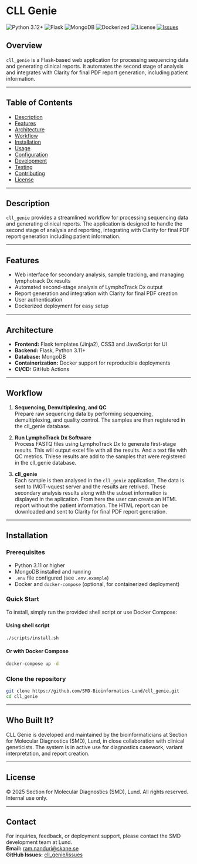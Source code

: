# CLL Genie

![Python 3.12+](https://img.shields.io/badge/python-3.12+-orange.svg)
![Flask](https://img.shields.io/badge/framework-Flask-indigo)
![MongoDB](https://img.shields.io/badge/database-MongoDB-brightgreen)
![Dockerized](https://img.shields.io/badge/docker-ready-blue)
![License](https://img.shields.io/badge/license-Proprietary-red)
[![Issues](https://img.shields.io/github/issues/ramsainanduri/cll_genie)](https://github.com/ramsainanduri/cll_genie/issues)

## Overview

`cll_genie` is a Flask-based web application for processing sequencing data and generating clinical reports. It automates the second stage of analysis and integrates with Clarity for final PDF report generation, including patient information.

---

## Table of Contents

- [Description](#description)
- [Features](#features)
- [Architecture](#architecture)
- [Workflow](#workflow)
- [Installation](#installation)
- [Usage](#usage)
- [Configuration](#configuration)
- [Development](#development)
- [Testing](#testing)
- [Contributing](#contributing)
- [License](#license)

---

## Description

`cll_genie` provides a streamlined workflow for processing sequencing data and generating clinical reports. The application is designed to handle the second stage of analysis and reporting, integrating with Clarity for final PDF report generation including patient information.

---

## Features

- Web interface for secondary analysis, sample tracking, and managing lymphotrack Dx results
- Automated second-stage analysis of LymphoTrack Dx output
- Report generation and integration with Clarity for final PDF creation
- User authentication
- Dockerized deployment for easy setup

---

## Architecture

- **Frontend:** Flask templates (Jinja2), CSS3 and JavaScript for UI
- **Backend:** Flask, Python 3.11+
- **Database:** MongoDB
- **Containerization:** Docker support for reproducible deployments
- **CI/CD:** GitHub Actions

---

## Workflow

1. **Sequencing, Demultiplexing, and QC**  
   Prepare raw sequencing data by performing sequencing, demultiplexing, and quality control. The samples are then registered in the cll_genie database.

2. **Run LymphoTrack Dx Software**  
   Process FASTQ files using LymphoTrack Dx to generate first-stage results. This will output excel  file with all the results. And a text file with QC metrics. Thiese results are add to the samples that were registered in the cll_genie database.

3. **cll_genie**  
    Each sample is then analysed in the `cll_genie` application, The data is sent to IMGT-vquest server and the results are retrived. These secondary analysis results along with the subset information is displayed in the aplication. From here the user can create an HTML report without the patient information. The HTML report can be downloaded and sent to Clarity for final PDF report generation.
---

## Installation

### Prerequisites

- Python 3.11 or higher
- MongoDB installed and running
- `.env` file configured (see `.env.example`)
- Docker and `docker-compose` (optional, for containerized deployment)

### Quick Start

To install, simply run the provided shell script or use Docker Compose:


#### Using shell script
```bash
./scripts/install.sh
```

#### Or with Docker Compose
```bash
docker-compose up -d
```

### Clone the repository

```bash
git clone https://github.com/SMD-Bioinformatics-Lund/cll_genie.git
cd cll_genie
```
---
## Who Built It?

CLL Genie is developed and maintained by the bioinformaticians at Section for Molecular Diagnostics (SMD), Lund, in close collaboration with clinical geneticists. The system is in active use for diagnostics casework, variant interpretation, and report creation.

---

## License

© 2025 Section for Molecular Diagnostics (SMD), Lund.
All rights reserved. Internal use only.

---

## Contact

For inquiries, feedback, or deployment support, please contact the SMD development team at Lund.   
**Email:** ram.nanduri@skane.se  
**GitHub Issues:** [cll_genie/issues](https://github.com/SMD-Bioinformatics-Lund//cll_genie/issues)
  
  
  
  
